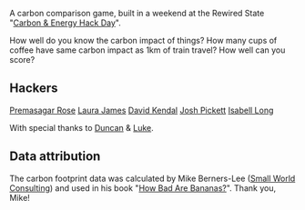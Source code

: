 A carbon comparison game, built in a weekend at the Rewired State "[Carbon & Energy Hack Day](http://www.rewiredstate.org/events/carbon-and-energy)".

How well do you know the carbon impact of things? How many cups of coffee have same carbon impact as 1km of train travel? How well can you score?

## Hackers
[Premasagar Rose](http://twitter.com/premasagar)
[Laura James](http://lbj.org.uk)
[David Kendal](http://twitter.com/dpkendal)
[Josh Pickett](http://twitter.com/lordjawsh)
[Isabell Long](http://twitter.com/issyl0)

With special thanks to [Duncan](http://www.1010global.org/blogs/duncanclark) & [Luke](http://moreassociates.com).

## Data attribution
The carbon footprint data was calculated by Mike Berners-Lee ([Small World Consulting](http://sw-consulting.co.uk)) and used in his book "[How Bad Are Bananas?](http://www.amazon.co.uk/gp/product/1846688914)". Thank you, Mike!
